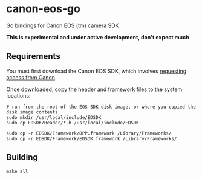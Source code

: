 # canon-eos-go
Go bindings for Canon EOS (tm) camera SDK

**This is experimental and under active development, don't expect much**

## Requirements
You must first download the Canon EOS SDK, which involves [requesting access from Canon](http://usa.canon.com/cusa/support/professional/professional_cameras/eos_digital_slr_cameras/eos_7d/standard_display/SDK).

Once downloaded, copy the header and framework files to the system locations:
```shell
# run from the root of the EOS SDK disk image, or where you copied the disk image contents
sudo mkdir /usr/local/include/EDSDK
sudo cp EDSDK/Header/*.h /usr/local/include/EDSDK

sudo cp -r EDSDK/Framework/DPP.framework /Library/Frameworks/
sudo cp -r EDSDK/Framework/EDSDK.framework /Library/Frameworks/
```

## Building
```shell
make all
```
